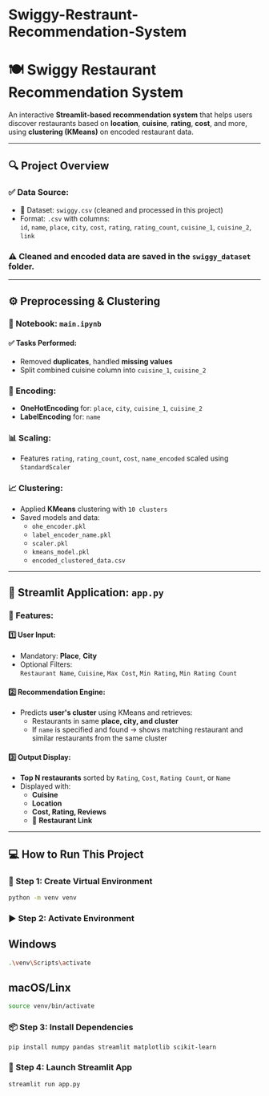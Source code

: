 # Swiggy-Restraunt-Recommendation-System

# 🍽️ Swiggy Restaurant Recommendation System

An interactive **Streamlit-based recommendation system** that helps users discover restaurants based on **location**, **cuisine**, **rating**, **cost**, and more, using **clustering (KMeans)** on encoded restaurant data.

---

## 🔍 Project Overview

### ✅ Data Source:
- 📄 Dataset: `swiggy.csv` (cleaned and processed in this project)
- Format: `.csv` with columns:  
  `id`, `name`, `place`, `city`, `cost`, `rating`, `rating_count`, `cuisine_1`, `cuisine_2`, `link`

### ⚠️ Cleaned and encoded data are saved in the **`swiggy_dataset` folder**.

---

## ⚙️ Preprocessing & Clustering

### 📓 Notebook: `main.ipynb`

#### ✅ Tasks Performed:
- Removed **duplicates**, handled **missing values**
- Split combined cuisine column into `cuisine_1`, `cuisine_2`

### 🔄 Encoding:
- **OneHotEncoding** for: `place`, `city`, `cuisine_1`, `cuisine_2`  
- **LabelEncoding** for: `name`

### 📊 Scaling:
- Features `rating`, `rating_count`, `cost`, `name_encoded` scaled using `StandardScaler`

### 📈 Clustering:
- Applied **KMeans** clustering with `10 clusters`
- Saved models and data:
  - `ohe_encoder.pkl`
  - `label_encoder_name.pkl`
  - `scaler.pkl`
  - `kmeans_model.pkl`
  - `encoded_clustered_data.csv`

---

## 🚀 Streamlit Application: `app.py`

### 🔧 Features:

#### 1️⃣ User Input:
- Mandatory: **Place**, **City**
- Optional Filters:  
  `Restaurant Name`, `Cuisine`, `Max Cost`, `Min Rating`, `Min Rating Count`

#### 2️⃣ Recommendation Engine:
- Predicts **user's cluster** using KMeans and retrieves:
  - Restaurants in same **place, city, and cluster**
  - If `name` is specified and found → shows matching restaurant and similar restaurants from the same cluster

#### 3️⃣ Output Display:
- **Top N restaurants** sorted by `Rating`, `Cost`, `Rating Count`, or `Name`
- Displayed with:
  - **Cuisine**
  - **Location**
  - **Cost, Rating, Reviews**
  - 🔗 **Restaurant Link**

---

## 💻 How to Run This Project

### 🧪 Step 1: Create Virtual Environment
```bash
python -m venv venv
```

### ▶️ Step 2: Activate Environment
## Windows
```bash
.\venv\Scripts\activate
```
## macOS/Linx
```bash
source venv/bin/activate
```
### 📦 Step 3: Install Dependencies
```bash
pip install numpy pandas streamlit matplotlib scikit-learn
```
### 🚀 Step 4: Launch Streamlit App
```bash
streamlit run app.py
```
